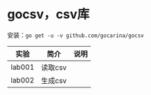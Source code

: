 # gocsv，csv库
安装：`go get -u -v github.com/gocarina/gocsv`

|实验|简介|说明|
|---|---|---|
|lab001|读取csv||
|lab002|生成csv||